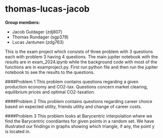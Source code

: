 # thomas-lucas-jacob

**Group members:**
- Jacob Guldager (zdj807)
- Thomas Rundager (sgp378)
- Lucas Jantunen (zdg763)

This is the exam project which consists of three problem with 3 questions each with problem 3 having 4 questions. The main jupiter notebook with the results are in exam_2024.ipynb while the background code with most of the functions are in examproject.py. First run python file and then run the jupiter notebook to see the results to the questions.

####Problem 1
This problem contains questions regarding a given production economy and CO2-tax. Questions concern market clearing, equilibrium prices and optimal CO2-taxation.

####Problem 2
This problem contains questions regarding career choice based on expected utility, friends utility and change of career costs.

####Problem 3
This problem looks at Barycentric interpolation where we find the Barycentric coordiantes for given points in a random set. We have illustrated our findings in graphs showing which triangle, if any, the point y is located in.

